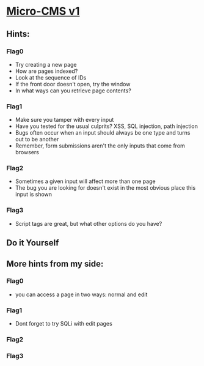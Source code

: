 # [Micro-CMS v1](http://34.94.3.143/ecfe188ca5/)

## Hints:
### Flag0
- Try creating a new page
- How are pages indexed?
- Look at the sequence of IDs
- If the front door doesn't open, try the window
- In what ways can you retrieve page contents?

### Flag1
- Make sure you tamper with every input
- Have you tested for the usual culprits? XSS, SQL injection, path injection
- Bugs often occur when an input should always be one type and turns out to be another
- Remember, form submissions aren't the only inputs that come from browsers

### Flag2
- Sometimes a given input will affect more than one page
- The bug you are looking for doesn't exist in the most obvious place this input is shown

### Flag3
- Script tags are great, but what other options do you have?

## Do it Yourself

## More hints from my side:
### Flag0
- you can access a page in two ways: normal and edit

### Flag1
- Dont forget to try SQLi with edit pages

### Flag2

### Flag3
